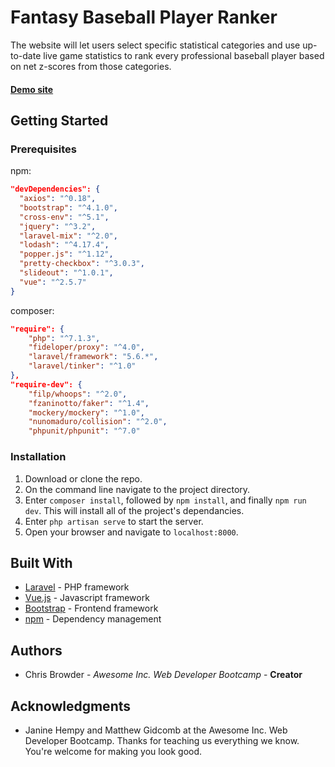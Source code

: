 # Fantasy Baseball Player Ranker


The website will let users select specific statistical categories and use up-to-date live game statistics to rank every professional baseball player based on net z-scores from those categories.

#### [__Demo site__](http://playerranker.herokuapp.com/)

## Getting Started

### Prerequisites

npm:
```json
"devDependencies": {
  "axios": "^0.18",
  "bootstrap": "^4.1.0",
  "cross-env": "^5.1",
  "jquery": "^3.2",
  "laravel-mix": "^2.0",
  "lodash": "^4.17.4",
  "popper.js": "^1.12",
  "pretty-checkbox": "^3.0.3",
  "slideout": "^1.0.1",
  "vue": "^2.5.7"
}
```

composer:
```json
"require": {
    "php": "^7.1.3",
    "fideloper/proxy": "^4.0",
    "laravel/framework": "5.6.*",
    "laravel/tinker": "^1.0"
},
"require-dev": {
    "filp/whoops": "^2.0",
    "fzaninotto/faker": "^1.4",
    "mockery/mockery": "^1.0",
    "nunomaduro/collision": "^2.0",
    "phpunit/phpunit": "^7.0"
```

### Installation

1. Download or clone the repo.
2. On the command line navigate to the project directory.
3. Enter `composer install`, followed by `npm install`, and finally `npm run dev`. This will install all of the project's dependancies.
4. Enter `php artisan serve` to start the server.
5. Open your browser and navigate to `localhost:8000`.

## Built With

* [Laravel](https://laravel.com/) - PHP framework
* [Vue.js](https://vuejs.org/) - Javascript framework
* [Bootstrap](https://getbootstrap.com/) - Frontend framework
* [npm](https://www.npmjs.com/) - Dependency management

## Authors

* Chris Browder - *Awesome Inc. Web Developer Bootcamp* - **Creator**

## Acknowledgments

* Janine Hempy and Matthew Gidcomb at the Awesome Inc. Web Developer Bootcamp. Thanks for teaching us everything we know. You're welcome for making you look good.

